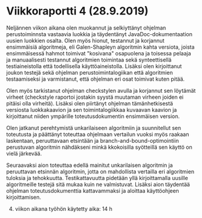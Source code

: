 # Viikkoraportti 4 (28.9.2019)

Neljännen viikon aikana olen muokannut ja selkiyttänyt ohjelman perustoiminnsta vastaavia luokkia ja täydentänyt JavaDoc-dokumentaation uusien luokkien osalta. Olen myös hionut, testannut ja korjannut ensimmäisiä algoritmeja, eli Galen-Shapleyn algoritmin kahta versiota, joista ensimmäisessä hahmot toimivat "kosivana" osapuolena ja toisessa pelaaja ja manuaalisesti testannut algoritmien toimintaa sekä synteettisellä testiaineistolla että todellisella käyttöaineistolla. Lisäksi olen kirjoittanut joukon testejä sekä ohjelman perustoimintalogiikan että algoritmien testaamiseksi ja varmistanut, että ohjelman eri osat toimivat kuten pitää. 

Olen myös tarkistanut ohjelman checkstylen avulla ja korjannut sen löytämät virheet (checkstyle raportoi jostakin syystä muutaman virheen joiden ei pitäisi olla virheitä). Lisäksi olen piirtänyt ohjelman tämänhetkisestä versiosta luokkakaavion ja sen toimintalogiikkaa kuvaavan kaavion ja kirjoittanut niiden ympärille toteutusdokumentin ensimmäisen version.

Olen jatkanut perehtymistä unkarilaiseen algoritmiin ja suunnitellut sen toteutusta ja päättänyt toteuttaa ohjelmaan vertailun vuoksi myös raakaan laskentaan, peruuttavaan etsintään ja branch-and-bound-optimointiin perustuvan algoritmin nähdäkseni minkä kkokoisilla syötteillä sen käyttö on vielä järkevää. 

Seuraavaksi aion toteuttaa edellä mainitut unkarilaisen algoritmin ja peruuttavan etsinnän algoritmin, jotta on mahdollista vertailla eri algoritmien tuloksia ja tehokkuutta. Testikattavuutta pidetään yllä kirjoittamalla uusille algoritmeille testejä sitä mukaa kuin ne valmistuvat. Lisäksi aion täydentää ohjelman toteutusdokumenttia kattavammaksi ja aloittaa käyttöohjeen kirjoittamisen.

4. viikon aikana työhön käytetty aika: 14 h
